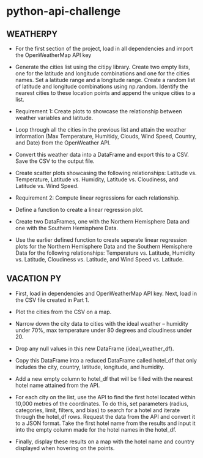 # python-api-challenge


## WEATHERPY

* For the first section of the project, load in all dependencies and import the OpenWeatherMap API key

* Generate the cities list using the citipy library. Create two empty lists, one for the latitude and longitude combinations and one for the cities names. Set a latitude range and a longitude range. Create a random list of latitude and longitude combinations using np.random. Identify the nearest cities to these location points and append the unique cities to a list. 

* Requirement 1: Create plots to showcase the relationship between weather variables and latitude. 

* Loop through all the cities in the previous list and attain the weather information (Max Temperature, Humitidy, Clouds, Wind Speed, Country, and Date) from the OpenWeather API. 

* Convert this weather data into a DataFrame and export this to a CSV. Save the CSV to the output file. 

* Create scatter plots showcasing the following relationships: Latitude vs. Temperature, Latitude vs. Humidity, Latitude vs. Cloudiness, and Latitude vs. Wind Speed. 

* Requirement 2: Compute linear regressions for each relationship. 

* Define a function to create a linear regression plot. 

* Create two DataFrames, one with the Northern Hemisphere Data and one with the Southern Hemisphere Data.

* Use the earlier defined function to create seperate linear regression plots for the Northern Hemisphere Data and the Southern Hemisphere Data for the following relationships: Temperature vs. Latitude, Humidity vs. Latitude, Cloudiness vs. Latitude, and Wind Speed vs. Latitude. 

## VACATION PY

* First, load in dependencies and OpenWeatherMap API key. Next, load in the CSV file created in Part 1. 

* Plot the cities from the CSV on a map.

* Narrow down the city data to cities with the ideal weather – humidity under 70%, max temperature under 80 degrees and cloudiness under 20. 

* Drop any null values in this new DataFrame (ideal_weather_df).

* Copy this DataFrame into a reduced DataFrame called hotel_df that only includes the city, country, latitude, longitude, and humidity. 

* Add a new empty column to hotel_df that will be filled with the nearest hotel name attained from the API.

* For each city on the list, use the API to find the first hotel located within 10,000 metres of the coordinates. To do this, set parameters (radius, categories, limit, filters, and bias) to search for a hotel and iterate through the hotel_df rows. Request the data from the API and convert it to a JSON format. Take the first hotel name from the results and input it into the empty column made for the hotel names in the hotel_df. 

* Finally, display these results on a map with the hotel name and country displayed when hovering on the points. 
